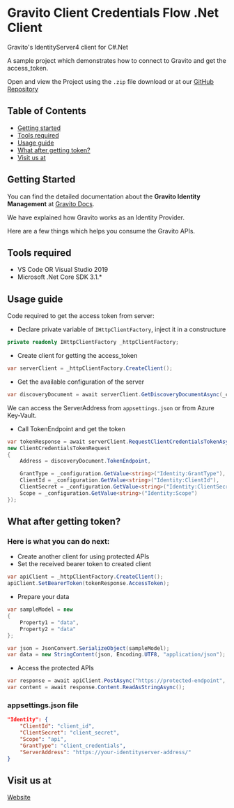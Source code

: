 # Gravito Client Credentials Flow .Net Client
Gravito's IdentityServer4 client for C#.Net

A sample project which demonstrates how to connect to Gravito and get the access_token.

Open and view the Project using the `.zip` file download or at our [GitHub Repository]

## Table of Contents
- [Getting started](#getting-started)
- [Tools required](#tools-required)
- [Usage guide](#usage-guide)
- [What after getting token?](#what-after-getting-token)
- [Visit us at](#visit-us-at)

## Getting Started

You can find the detailed documentation about the **Gravito Identity Management** at [Gravito Docs].

We have explained how Gravito works as an Identity Provider.

Here are a few things which helps you consume the Gravito APIs.

## Tools required

* VS Code OR Visual Studio 2019
* Microsoft .Net Core SDK 3.1.*

## Usage guide

Code required to get the access token from server:

* Declare private variable of `IHttpClientFactory`, inject it in a constructure
```c#
private readonly IHttpClientFactory _httpClientFactory;
```

* Create client for getting the access_token
```c#
var serverClient = _httpClientFactory.CreateClient();
```

* Get the available configuration of the server
```c#
var discoveryDocument = await serverClient.GetDiscoveryDocumentAsync(_configuration.GetValue<string>("Identity:ServerAddress"));
```

We can access the ServerAddress from `appsettings.json` or from Azure Key-Vault.


* Call TokenEndpoint and get the token
```c#
var tokenResponse = await serverClient.RequestClientCredentialsTokenAsync (
new ClientCredentialsTokenRequest
{
    Address = discoveryDocument.TokenEndpoint,

    GrantType = _configuration.GetValue<string>("Identity:GrantType"),
    ClientId = _configuration.GetValue<string>("Identity:ClientId"),
    ClientSecret = _configuration.GetValue<string>("Identity:ClientSecret"),
    Scope = _configuration.GetValue<string>("Identity:Scope")
});
```

## What after getting token?
### Here is what you can do next:
* Create another client for using protected APIs
* Set the received bearer token to created client

```c#
var apiClient = _httpClientFactory.CreateClient();
apiClient.SetBearerToken(tokenResponse.AccessToken);
```

* Prepare your data

```c#
var sampleModel = new
{
    Property1 = "data",
    Property2 = "data"
};

var json = JsonConvert.SerializeObject(sampleModel);
var data = new StringContent(json, Encoding.UTF8, "application/json");
```
* Access the protected APIs

```c#
var response = await apiClient.PostAsync("https://protected-endpoint", data);
var content = await response.Content.ReadAsStringAsync();
```

### appsettings.json file
```json
"Identity": {
    "ClientId": "client_id",
    "ClientSecret": "client_secret",
    "Scope": "api",
    "GrantType": "client_credentials",
    "ServerAddress": "https://your-identityserver-address/"
}
```

## Visit us at
[Website]

[GitHub Repository]: https://github.com/GravitoLtd/gravito-client-dotnet
[Website]: https://www.gravito.net
[Gravito Docs]: https://docs.gravito.net/gravito-identity-provider/getting-started
